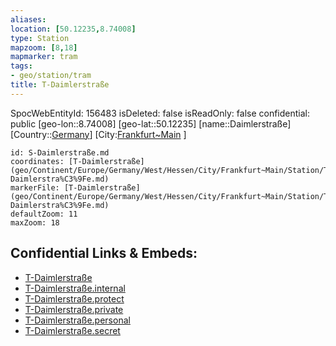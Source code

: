 ```yaml
---
aliases: 
location: [50.12235,8.74008]
type: Station 
mapzoom: [8,18] 
mapmarker: tram 
tags:
- geo/station/tram
title: T-Daimlerstraße
---
```

SpocWebEntityId: 156483
isDeleted: false
isReadOnly: false
confidential: public
[geo-lon::8.74008]
[geo-lat::50.12235]
[name::Daimlerstraße]
[Country::[Germany](geo/Continent/Europe/Germany.md)]
[City:[Frankfurt~Main](geo/Continent/Europe/Germany/West/Hessen/City/Frankfurt~Main.md) ]


```leaflet
id: S-Daimlerstraße.md
coordinates: [T-Daimlerstraße](geo/Continent/Europe/Germany/West/Hessen/City/Frankfurt~Main/Station/T-Daimlerstra%C3%9Fe.md)
markerFile: [T-Daimlerstraße](geo/Continent/Europe/Germany/West/Hessen/City/Frankfurt~Main/Station/T-Daimlerstra%C3%9Fe.md)
defaultZoom: 11 
maxZoom: 18
```


## Confidential Links & Embeds: 
- [T-Daimlerstraße](../../../../../../../../../../_public/geo/Continent/Europe/Germany/West/Hessen/City/Frankfurt~Main/Station/T-Daimlerstra%C3%9Fe.md) 
- [T-Daimlerstraße.internal](../../../../../../../../../../_internal/geo/Continent/Europe/Germany/West/Hessen/City/Frankfurt~Main/Station/T-Daimlerstra%C3%9Fe.internal.md) 
- [T-Daimlerstraße.protect](../../../../../../../../../../_protect/geo/Continent/Europe/Germany/West/Hessen/City/Frankfurt~Main/Station/T-Daimlerstra%C3%9Fe.protect.md) 
- [T-Daimlerstraße.private](../../../../../../../../../../_private/geo/Continent/Europe/Germany/West/Hessen/City/Frankfurt~Main/Station/T-Daimlerstra%C3%9Fe.private.md) 
- [T-Daimlerstraße.personal](../../../../../../../../../../_personal/geo/Continent/Europe/Germany/West/Hessen/City/Frankfurt~Main/Station/T-Daimlerstra%C3%9Fe.personal.md) 
- [T-Daimlerstraße.secret](../../../../../../../../../../_secret/geo/Continent/Europe/Germany/West/Hessen/City/Frankfurt~Main/Station/T-Daimlerstra%C3%9Fe.secret.md) 
